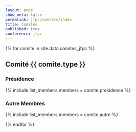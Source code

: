 ```yaml
---
layout: page
show_meta: false
permalink: jfpc/comites/index
title: Comités
published: true
conference: jfpc
---
```


{% for comite in site.data.comites_jfpc %}
## Comité {{ comite.type }}

### Présidence
{% include list_members members = comite.presidence %}

### Autre Membres
{% include list_members members = comite.autre %}

{% endfor %}
